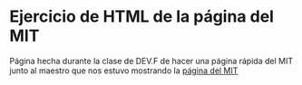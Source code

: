 # Ejercicio de HTML de la página del MIT

Página hecha durante la clase de DEV.F de hacer una página rápida del MIT junto al maestro que nos estuvo mostrando la
[página del MIT](https://www.mit.edu/)